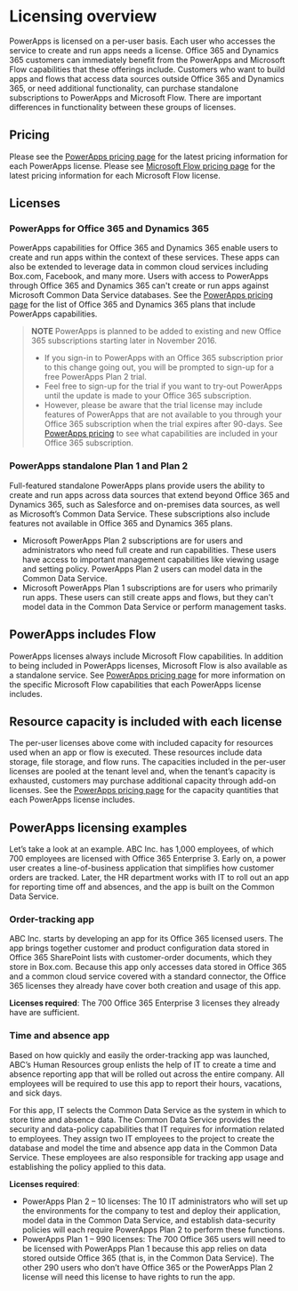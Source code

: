 <properties
    pageTitle="Licensing overview | Microsoft PowerApps"
    description="Microsoft PowerApps licensing overview."
    services=""
    suite="powerapps"
    documentationCenter="na"
    authors="jamesol-msft"
    manager="anneta"
    editor=""
    tags=""
 />
<tags
    ms.service="powerapps"
    ms.devlang="na"
    ms.topic="article"
    ms.tgt_pltfrm="na"
    ms.workload="na"
    ms.date="10/30/2016"
    ms.author="jamesol"/>

# Licensing overview #
PowerApps is licensed on a per-user basis. Each user who accesses the service to create and run apps needs a license. Office 365 and Dynamics 365 customers can immediately benefit from the PowerApps and Microsoft Flow capabilities that these offerings include. Customers who want to build apps and flows that access data sources outside Office 365 and Dynamics 365, or need additional functionality, can purchase standalone  subscriptions to PowerApps and Microsoft Flow. There are important differences in functionality between these groups of licenses.

## Pricing ##
Please see the [PowerApps pricing page][2] for the latest pricing information for each PowerApps license.
Please see [Microsoft Flow pricing page][1] for the latest pricing information for each Microsoft Flow license.

## Licenses ##

### PowerApps for Office 365 and Dynamics 365 ###
PowerApps capabilities for Office 365 and Dynamics 365 enable users to create and run apps within the context of these services. These apps can also be extended to leverage data in common cloud services including Box.com, Facebook, and many more. Users with access to PowerApps through Office 365 and Dynamics 365 can't create or run apps against Microsoft Common Data Service databases. See the [PowerApps pricing page][2] for the list of Office 365 and Dynamics 365 plans that include PowerApps capabilities.

> **NOTE** PowerApps is planned to be added to existing and new Office 365 subscriptions starting later in November 2016.
> - If you sign-in to PowerApps with an Office 365 subscription prior to this change going out, you will be prompted to sign-up for a free PowerApps Plan 2 trial.
> - Feel free to sign-up for the trial if you want to try-out PowerApps until the update is made to your Office 365 subscription.  
> - However, please be aware that the trial license may include features of PowerApps that are not available to you through your Office 365 subscription when the trial expires after 90-days.  See [PowerApps pricing][2] to see what capabilities are included in your Office 365 subscription.

### PowerApps standalone Plan 1 and Plan 2 ###
Full-featured standalone PowerApps plans provide users the ability to create and run apps across data sources that extend beyond Office 365 and Dynamics 365, such as Salesforce and on-premises data sources, as well as Microsoft’s Common Data Service. These subscriptions also include features not available in Office 365 and Dynamics 365 plans.

- Microsoft PowerApps Plan 2 subscriptions are for users and administrators who need full create and run capabilities. These users have access to important management capabilities like viewing usage and setting policy. PowerApps Plan 2 users can model data in the Common Data Service.
- Microsoft PowerApps Plan 1 subscriptions are for users who primarily run apps. These users can still create apps and flows, but they can't model data in the Common Data Service or perform management tasks.

## PowerApps includes Flow ##
PowerApps licenses always include Microsoft Flow capabilities.  In addition to being included in PowerApps licenses, Microsoft Flow is also available as a standalone service. See [PowerApps pricing page][2] for more information on the specific Microsoft Flow capabilities that each PowerApps license includes.

## Resource capacity is included with each license ##
The per-user licenses above come with included capacity for resources used when an app or flow is executed. These resources include data storage, file storage, and flow runs. The capacities included in the per-user licenses are pooled at the tenant level and, when the tenant’s capacity is exhausted, customers may purchase additional capacity through add-on licenses. See the [PowerApps pricing page][2] for the capacity quantities that each PowerApps license includes.

## PowerApps licensing examples ##
Let’s take a look at an example. ABC Inc. has 1,000 employees, of which 700 employees are licensed with Office 365 Enterprise 3. Early on, a power user creates a line-of-business application that simplifies how customer orders are tracked. Later, the HR department works with IT to roll out an app for reporting time off and absences, and the app is built on the Common Data Service.

### Order-tracking app ###
ABC Inc. starts by developing an app for its Office 365 licensed users. The app brings together customer and product configuration data stored in Office 365 SharePoint lists with customer-order documents, which they store in Box.com. Because this app only accesses data stored in Office 365 and a common cloud service covered with a standard connector, the Office 365 licenses they already have cover both creation and usage of this app.

**Licenses required**:  The 700 Office 365 Enterprise 3 licenses they already have are sufficient.

### Time and absence app ###
Based on how quickly and easily the order-tracking app was launched, ABC’s Human Resources group enlists the help of IT to create a time and absence reporting app that will be rolled out across the entire company.  All employees will be required to use this app to report their hours, vacations, and sick days.

For this app, IT selects the Common Data Service as the system in which to store time and absence data. The Common Data Service provides the security and data-policy capabilities that IT requires for information related to employees. They assign two IT employees to the project to create the database and model the time and absence app data in the Common Data Service. These employees are also responsible for tracking app usage and establishing the policy applied to this data.

**Licenses required**:

- PowerApps Plan 2 – 10 licenses:  The 10 IT administrators who will set up the environments for the company to test and deploy their application, model data in the Common Data Service, and establish data-security policies will each require PowerApps Plan 2 to perform these functions.
- PowerApps Plan 1 – 990 licenses:  The 700 Office 365 users will need to be licensed with PowerApps Plan 1 because this app relies on data stored outside Office 365 (that is, in the Common Data Service). The other 290 users who don’t have Office 365 or the PowerApps Plan 2 license will need this license to have rights to run the app.

<!--Reference links in article-->
[1]: https://flow.microsoft.com/pricing/
[2]: https://powerapps.microsoft.com/pricing

